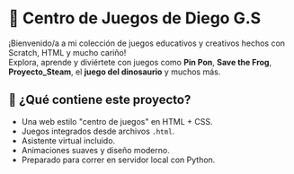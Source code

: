 # 🧠 Centro de Juegos de Diego G.S

¡Bienvenido/a a mi colección de juegos educativos y creativos hechos con Scratch, HTML y mucho cariño!  
Explora, aprende y diviértete con juegos como **Pin Pon**, **Save the Frog**, **Proyecto_Steam**, el **juego del dinosaurio** y muchos más.

## 🚀 ¿Qué contiene este proyecto?

- Una web estilo "centro de juegos" en HTML + CSS.
- Juegos integrados desde archivos `.html`.
- Asistente virtual incluido.
- Animaciones suaves y diseño moderno.
- Preparado para correr en servidor local con Python.

